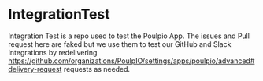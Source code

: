# IntegrationTest

Integration Test is a repo used to test the Poulpio App. 
The issues and Pull request here are faked but we use them to test our GitHub and Slack Integrations 
by redelivering https://github.com/organizations/PoulpIO/settings/apps/poulpio/advanced#delivery-request requests as needed. 
